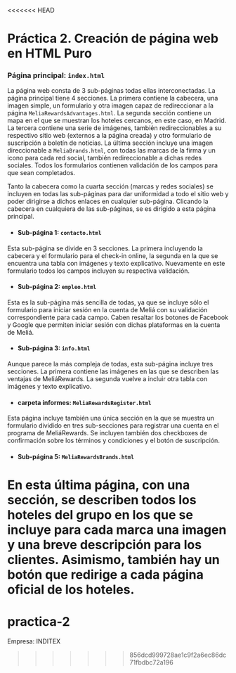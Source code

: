<<<<<<< HEAD
# Práctica 2. Creación de página web en HTML Puro


### Página principal: ``index.html``
La página web consta de 3 sub-páginas todas ellas interconectadas. La página principal tiene 4 secciones. La primera contiene la cabecera, una imagen simple, un formulario y otra imagen capaz de redireccionar a la página ``MeliaRewardsAdvantages.html``. La segunda sección contiene un mapa en el que se muestran los hoteles cercanos, en este caso, en Madrid. La tercera contiene una serie de imágenes, también redireccionables a su respectivo sitio web (externos a la página creada) y otro formulario de suscripción a boletín de noticias. La última sección incluye una imagen direccionable a ``MeliaBrands.html``, con todas las marcas de la firma y un icono para cada red social, también redireccionable a dichas redes sociales. Todos los formularios contienen validación de los campos para que sean completados.

Tanto la cabecera como la cuarta sección (marcas y redes sociales) se incluyen en todas las sub-páginas para dar uniformidad a todo el sitio web y poder dirigirse a dichos enlaces en cualquier sub-página. Clicando la cabecera en cualquiera de las sub-páginas, se es dirigido a esta página principal.

* #### Sub-página 1: ``contacto.html``
Esta sub-página se divide en 3 secciones. La primera incluyendo la cabecera y el formulario para el check-in online, la segunda en la que se encuentra una tabla con imágenes y texto explicativo. Nuevamente en este formulario todos los campos incluyen su respectiva validación.

* #### Sub-página 2: ``empleo.html``
Esta es la sub-página más sencilla de todas, ya que se incluye sólo el formulario para iniciar sesión en la cuenta de Meliá con su validación correspondiente para cada campo. Caben resaltar los botones de Facebook y Google que permiten iniciar sesión con dichas plataformas en la cuenta de Meliá.

* #### Sub-página 3: ``info.html``
Aunque parece la más compleja de todas, esta sub-página incluye tres secciones. La primera contiene las imágenes en las que se describen las ventajas de MeliáRewards. La segunda vuelve a incluir otra tabla con imágenes y texto explicativo.

* #### carpeta informes: ``MeliaRewardsRegister.html``
Esta página incluye también una única sección en la que se muestra un formulario dividido en tres sub-secciones para registrar una cuenta en el programa de MeliáRewards. Se incluyen también dos checkboxes de confirmación sobre los términos y condiciones y el botón de suscripción.

* #### Sub-página 5: ``MeliaRewardsBrands.html``
En esta última página, con una sección, se describen todos los hoteles del grupo en los que se incluye para cada marca una imagen y una breve descripción para los clientes. Asimismo, también hay un botón que redirige a cada página oficial de los hoteles.
=======
# practica-2
Empresa: INDITEX
>>>>>>> 856dcd999728ae1c9f2a6ec86dc71fbdbc72a196
